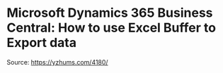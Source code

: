 # Microsoft Dynamics 365 Business Central: How to use Excel Buffer to Export data
Source: https://yzhums.com/4180/
